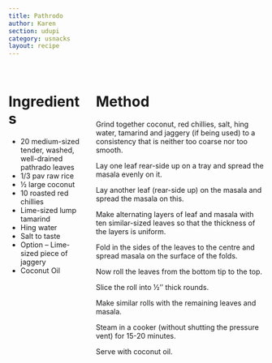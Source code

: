 ```yaml
---
title: Pathrodo
author: Karen
section: udupi
category: usnacks
layout: recipe
---
```





<br>
<div class='columns'> <div class='column is-one-third p-3' markdown='1'>

# Ingredients

* 20 medium-sized tender, washed, well-drained pathrado leaves
* 1/3 pav raw rice
* ½ large coconut
* 10 roasted red chillies
* Lime-sized lump tamarind
* Hing water
* Salt to taste
* Option – Lime-sized piece of jaggery
* Coconut Oil




</div> <div class='column is-two-thirds p-3' markdown='1'>

# Method



Grind together coconut, red chillies, salt, hing water, tamarind and jaggery (if being used) to a consistency that is neither too coarse nor too smooth.

Lay one leaf rear-side up on a tray and spread the masala evenly on it.

Lay another leaf (rear-side up) on the masala and spread the masala on this.

Make alternating layers of leaf and masala with ten similar-sized leaves so that the thickness of the layers is uniform.

Fold in the sides of the leaves to the centre and spread masala on the surface of the folds.

Now roll the leaves from the bottom tip to the top.

Slice the roll into ½’’ thick rounds.

Make similar rolls with the remaining leaves and masala.

Steam in a cooker (without shutting the pressure vent) for 15-20 minutes.

Serve with coconut oil.


</div> </div>